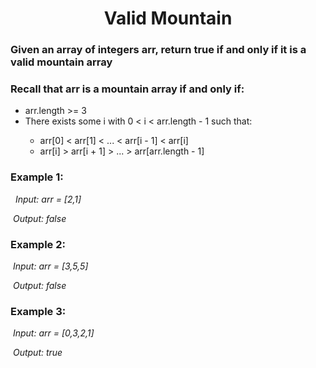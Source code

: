 <h1 align="center"> Valid Mountain </h1>

### Given an array of integers arr, return true if and only if it is a valid mountain array

### Recall that arr is a mountain array if and only if:
  
  
<ul>
<li>arr.length >= 3</li>
<li>There exists some i with 0 < i < arr.length - 1 such that:</li>
<ul>
<li> arr[0] < arr[1] < ... < arr[i - 1] < arr[i] </li>
<li> arr[i] > arr[i + 1] > ... > arr[arr.length - 1] </li>
</ul>
</ul>

### **Example 1:**

&nbsp; _Input: arr = [2,1]_

&nbsp;_Output: false_

### **Example 2:**

&nbsp;_Input: arr = [3,5,5]_

&nbsp;_Output: false_

### **Example 3:**

&nbsp;_Input: arr = [0,3,2,1]_

&nbsp;_Output: true_
